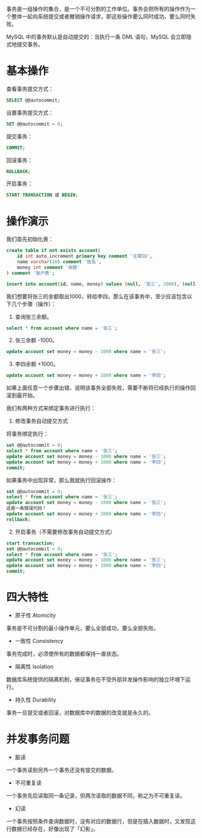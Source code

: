 事务是一组操作的集合，是一个不可分割的工作单位。事务会把所有的操作作为一个整体一起向系统提交或者撤销操作请求，即这些操作要么同时成功，要么同时失败。

MySQL 中的事务默认是自动提交的：当执行一条 DML 语句，MySQL 会立即隐式地提交事务。

# 基本操作

查看事务提交方式：

```sql
SELECT @@autocommit;
```

设置事务提交方式：

```sql
SET @@autocommit = 0;
```

提交事务：

```sql
COMMIT;
```

回滚事务：

```sql
ROLLBACK;
```

开启事务：

```sql
START TRANSACTION 或 BEGIN;
```

# 操作演示

我们首先初始化表：

```sql
create table if not exists account(
    id int auto_increment primary key comment '主键ID',
    name varchar(10) comment '姓名',
    money int comment '余额'
) comment '账户表';

insert into account(id, name, money) values (null, '张三', 2000), (null, '李四', 2000);
```

我们想要将张三的余额取出1000，转给李四，那么在该事务中，至少应该包含以下几个步骤（操作）：

1. 查询张三余额。

```sql
select * from account where name = '张三';
```

2. 张三余额 -1000。

```sql
update account set money = money - 1000 where name = '张三';
```

3. 李四余额 +1000。

```sql
update account set money = money + 1000 where name = '李四';
```

如果上面任意一个步骤出错，说明该事务全部失败，需要不断将已经执行的操作回滚到最开始。

我们有两种方式来绑定事务进行执行：

1. 修改事务自动提交方式

将事务绑定执行：

```sql
set @@autocommit = 0;
select * from account where name = '张三';
update account set money = money - 1000 where name = '张三';
update account set money = money + 1000 where name = '李四';
commit;
```

如果事务中出现异常，那么我就执行回滚操作：

```sql
set @@autocommit = 0;
select * from account where name = '张三';
update account set money = money - 1000 where name = '张三';
这是一条错误代码！
update account set money = money + 1000 where name = '李四';
rollback;
```

2. 开启事务（不需要修改事务自动提交方式）

```sql
start transaction;
set @@autocommit = 0;
select * from account where name = '张三';
update account set money = money - 1000 where name = '张三';
update account set money = money + 1000 where name = '李四';
commit;
```

# 四大特性

+ 原子性 Atomicity

事务是不可分割的最小操作单元，要么全部成功，要么全部失败。

+ 一致性 Consistency

事务完成时，必须使所有的数据都保持一直状态。

+ 隔离性 Isolation

数据库系统提供的隔离机制，保证事务在不受外部并发操作影响的独立环境下运行。

+ 持久性 Durability

事务一旦提交或者回滚，对数据库中的数据的改变就是永久的。

# 并发事务问题

+ 脏读

一个事务读到另外一个事务还没有提交的数据。

+ 不可重复读

一个事务先后读取同一条记录，但两次读取的数据不同，称之为不可重复读。

+ 幻读

一个事务按照条件查询数据时，没有对应的数据行，但是在插入数据时，又发现这行数据已经存在，好像出现了「幻影」。
